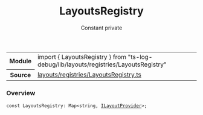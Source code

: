 <header class="symbol-info-header">    <h1 id="layoutsregistry">LayoutsRegistry</h1>    <label class="symbol-info-type-label const">Constant</label>    <label class="api-type-label private">private</label>  </header>
<section class="symbol-info">      <table class="is-full-width">        <tbody>        <tr>          <th>Module</th>          <td>            <div class="lang-typescript">                <span class="token keyword">import</span> { LayoutsRegistry }                 <span class="token keyword">from</span>                 <span class="token string">"ts-log-debug/lib/layouts/registries/LayoutsRegistry"</span>                            </div>          </td>        </tr>        <tr>          <th>Source</th>          <td>            <a href="https://github.com/romakita/log-debug/blob/v4.0.2/src/layouts/registries/LayoutsRegistry.ts#L0-L0">                layouts/registries/LayoutsRegistry.ts            </a>        </td>        </tr>                </tbody>      </table>    </section>

### Overview

<pre><code class="typescript-lang"><span class="token keyword">const</span> LayoutsRegistry<span class="token punctuation">:</span> Map<<span class="token keyword">string</span><span class="token punctuation">,</span> <a href="#api/common/layouts/ilayoutprovider"><span class="token">ILayoutProvider</span></a>><span class="token punctuation">;</span></code></pre>
